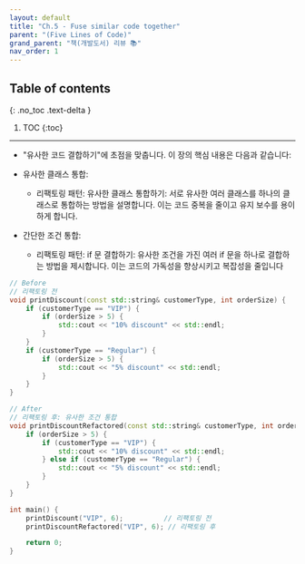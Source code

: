 ```yaml
---
layout: default
title: "Ch.5 - Fuse similar code together"
parent: "(Five Lines of Code)"
grand_parent: "책(개발도서) 리뷰 📚"
nav_order: 1
---
```


## Table of contents
{: .no_toc .text-delta }

1. TOC
{:toc}

---

* "유사한 코드 결합하기"에 초점을 맞춥니다. 이 장의 핵심 내용은 다음과 같습니다:

* 유사한 클래스 통합:
    * 리팩토링 패턴: 유사한 클래스 통합하기: 서로 유사한 여러 클래스를 하나의 클래스로 통합하는 방법을 설명합니다. 이는 코드 중복을 줄이고 유지 보수를 용이하게 합니다.
* 간단한 조건 통합:
    * 리팩토링 패턴: if 문 결합하기: 유사한 조건을 가진 여러 if 문을 하나로 결합하는 방법을 제시합니다. 이는 코드의 가독성을 향상시키고 복잡성을 줄입니다​

```cpp
// Before
// 리팩토링 전
void printDiscount(const std::string& customerType, int orderSize) {
    if (customerType == "VIP") {
        if (orderSize > 5) {
            std::cout << "10% discount" << std::endl;
        }
    }
    if (customerType == "Regular") {
        if (orderSize > 5) {
            std::cout << "5% discount" << std::endl;
        }
    }
}
```

```cpp
// After
// 리팩토링 후: 유사한 조건 통합
void printDiscountRefactored(const std::string& customerType, int orderSize) {
    if (orderSize > 5) {
        if (customerType == "VIP") {
            std::cout << "10% discount" << std::endl;
        } else if (customerType == "Regular") {
            std::cout << "5% discount" << std::endl;
        }
    }
}

int main() {
    printDiscount("VIP", 6);          // 리팩토링 전
    printDiscountRefactored("VIP", 6); // 리팩토링 후

    return 0;
}

```